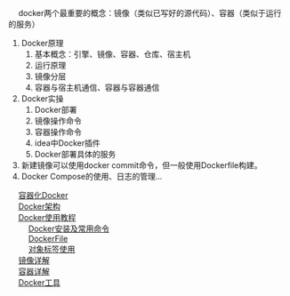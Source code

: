 

&emsp; docker两个最重要的概念：镜像（类似已写好的源代码）、容器（类似于运行的服务）

1. Docker原理  
    1. 基本概念：引擎、镜像、容器、仓库、宿主机    
    2. 运行原理   
    3. 镜像分层  
    4. 容器与宿主机通信、容器与容器通信  
2. Docker实操
    1. Docker部署
    2. 镜像操作命令
    3. 容器操作命令
    4. idea中Docker插件
    5. Docker部署具体的服务
3. 新建镜像可以使用docker commit命令，但一般使用Dockerfile构建。  
4. Docker Compose的使用、日志的管理...


&emsp; [容器化Docker](/docs/devAndOps/docker/introduce.md)  
&emsp; [Docker架构](/docs/devAndOps/docker/principle.md)  
&emsp; [Docker使用教程](/docs/devAndOps/docker/use.md)  
&emsp; &emsp; [Docker安装及常用命令](/docs/devAndOps/docker/command.md)  
&emsp; &emsp; [DockerFile](/docs/devAndOps/docker/file.md)  
&emsp; &emsp; [对象标签使用](/docs/devAndOps/docker/objectLabel.md)  
&emsp; [镜像详解](/docs/devAndOps/docker/image.md)  
&emsp; [容器详解](/docs/devAndOps/docker/container.md)  
&emsp; [Docker工具](/docs/devAndOps/docker/tools.md)  
<!-- 
https://mp.weixin.qq.com/s/xq9lrHqBOWjQ65-V4Jrttg

资源限制
https://mp.weixin.qq.com/s/1-bigag4fX_kc1FD5ppQpg


 Docker&Kubernetes系列文章汇总 
 https://mp.weixin.qq.com/s?__biz=MzkwNzI0MzQ2NQ==&mid=2247488967&idx=2&sn=d6f5cb1e4906fe570326eac87861baed&source=41#wechat_redirect

-->
